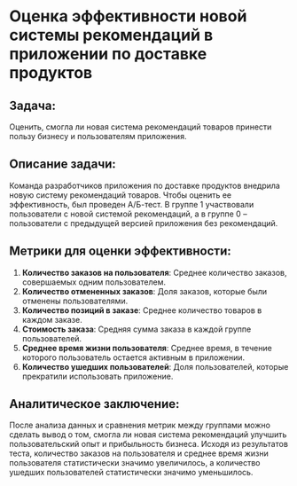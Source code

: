 # Оценка эффективности новой системы рекомендаций в приложении по доставке продуктов

## Задача:
Оценить, смогла ли новая система рекомендаций товаров принести пользу бизнесу и пользователям приложения. 

## Описание задачи:
Команда разработчиков приложения по доставке продуктов внедрила новую систему рекомендаций товаров. Чтобы оценить ее эффективность, был проведен А/Б-тест. В группе 1 участвовали пользователи с новой системой рекомендаций, а в группе 0 – пользователи с предыдущей версией приложения без рекомендаций.

## Метрики для оценки эффективности:
1. **Количество заказов на пользователя**: Среднее количество заказов, совершаемых одним пользователем.
2. **Количество отмененных заказов**: Доля заказов, которые были отменены пользователями.
3. **Количество позиций в заказе**: Среднее количество товаров в каждом заказе.
4. **Стоимость заказа**: Средняя сумма заказа в каждой группе пользователей.
5. **Среднее время жизни пользователя**: Среднее время, в течение которого пользователь остается активным в приложении.
6. **Количество ушедших пользователей**: Доля пользователей, которые прекратили использовать приложение.

## Аналитическое заключение:
После анализа данных и сравнения метрик между группами можно сделать вывод о том, смогла ли новая система рекомендаций улучшить пользовательский опыт и прибыльность бизнеса. Исходя из результатов теста, количество заказов на пользователя и среднее время жизни пользователя статистически значимо увеличилось, а количество ушедших пользователей статистически значимо уменьшилось.
